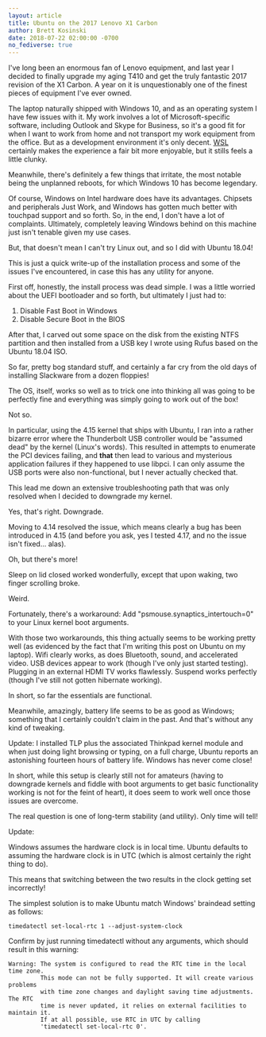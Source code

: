 ```yaml
---
layout: article
title: Ubuntu on the 2017 Lenovo X1 Carbon
author: Brett Kosinski
date: 2018-07-22 02:00:00 -0700
no_fediverse: true
---
```


I've long been an enormous fan of Lenovo equipment, and last year I decided to finally upgrade my aging T410 and get the truly fantastic 2017 revision of the X1 Carbon.  A year on it is unquestionably one of the finest pieces of equipment I've ever owned.

The laptop naturally shipped with Windows 10, and as an operating system I have few issues with it.  My work involves a lot of Microsoft-specific software, including Outlook and Skype for Business, so it's a good fit for when I want to work from home and not transport my work equipment from the office.  But as a development environment it's only decent.  [WSL](https://docs.microsoft.com/en-us/windows/wsl/install-win10) certainly makes the experience a fair bit more enjoyable, but it stills feels a little clunky.

Meanwhile, there's definitely a few things that irritate, the most notable being the unplanned reboots, for which Windows 10 has become legendary.

Of course, Windows on Intel hardware does have its advantages.  Chipsets and peripherals Just Work, and Windows has gotten much better with touchpad support and so forth.  So, in the end, I don't have a lot of complaints.  Ultimately, completely leaving Windows behind on this machine just isn't tenable given my use cases.

But, that doesn't mean I can't try Linux out, and so I did with Ubuntu 18.04!

This is just a quick write-up of the installation process and some of the issues I've encountered, in case this has any utility for anyone.

First off, honestly, the install process was dead simple.  I was a little worried about the UEFI bootloader and so forth, but ultimately I just had to:

1. Disable Fast Boot in Windows
2. Disable Secure Boot in the BIOS

After that, I carved out some space on the disk from the existing NTFS partition and then installed from a USB key I wrote using Rufus based on the Ubuntu 18.04 ISO.

So far, pretty bog standard stuff, and certainly a far cry from the old days of installing Slackware from a dozen floppies!

The OS, itself, works so well as to trick one into thinking all was going to be perfectly fine and everything was simply going to work out of the box!

Not so.

In particular, using the 4.15 kernel that ships with Ubuntu, I ran into a rather bizarre error where the Thunderbolt USB controller would be "assumed dead" by the kernel (Linux's words).  This resulted in attempts to enumerate the PCI devices failing, and **that** then lead to various and mysterious application failures if they happened to use libpci.  I can only assume the USB ports were also non-functional, but I never actually checked that.

This lead me down an extensive troubleshooting path that was only resolved when I decided to downgrade my kernel.

Yes, that's right.  Downgrade.

Moving to 4.14 resolved the issue, which means clearly a bug has been introduced in 4.15 (and before you ask, yes I tested 4.17, and no the issue isn't fixed... alas).

Oh, but there's more!

Sleep on lid closed worked wonderfully, except that upon waking, two finger scrolling broke.

Weird.

Fortunately, there's a workaround:  Add "psmouse.synaptics_intertouch=0" to your Linux kernel boot arguments.

With those two workarounds, this thing actually seems to be working pretty well (as evidenced by the fact that I'm writing this post on Ubuntu on my laptop).  Wifi clearly works, as does Bluetooth, sound, and accelerated video.  USB devices appear to work (though I've only just started testing).  Plugging in an external HDMI TV works flawlessly.  Suspend works perfectly (though I've still not gotten hibernate working).

In short, so far the essentials are functional.

Meanwhile, amazingly, battery life seems to be as good as Windows; something that I certainly couldn't claim in the past.  And that's without any kind of tweaking.

Update:  I installed TLP plus the associated Thinkpad kernel module and when just doing light browsing or typing, on a full charge, Ubuntu reports an astonishing fourteen hours of battery life.  Windows has never come close!

In short, while this setup is clearly still not for amateurs (having to downgrade kernels and fiddle with boot arguments to get basic functionality working is not for the feint of heart), it does seem to work well once those issues are overcome.

The real question is one of long-term stability (and utility).  Only time will tell!

Update:

Windows assumes the hardware clock is in local time.  Ubuntu defaults to assuming the hardware clock is in UTC (which is almost certainly the right thing to do).

This means that switching between the two results in the clock getting set incorrectly!

The simplest solution is to make Ubuntu match Windows' braindead setting as follows:

    timedatectl set-local-rtc 1 --adjust-system-clock

Confirm by just running timedatectl without any arguments, which should result in this warning:

    Warning: The system is configured to read the RTC time in the local time zone.
             This mode can not be fully supported. It will create various problems
             with time zone changes and daylight saving time adjustments. The RTC
             time is never updated, it relies on external facilities to maintain it.
             If at all possible, use RTC in UTC by calling
             'timedatectl set-local-rtc 0'.

